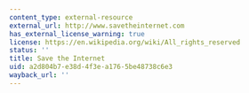 ```yaml
---
content_type: external-resource
external_url: http://www.savetheinternet.com
has_external_license_warning: true
license: https://en.wikipedia.org/wiki/All_rights_reserved
status: ''
title: Save the Internet
uid: a2d804b7-e38d-4f3e-a176-5be48738c6e3
wayback_url: ''
---
```

